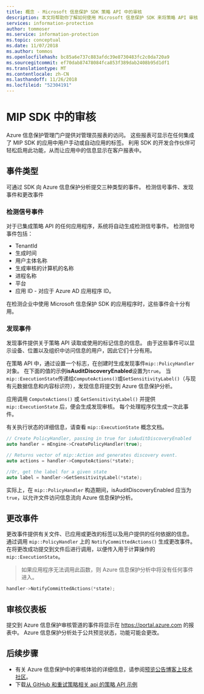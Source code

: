 ```yaml
---
title: 概念 - Microsoft 信息保护 SDK 策略 API 中的审核
description: 本文将帮助你了解如何使用 Microsoft 信息保护 SDK 来将策略 API 审核事件提交到 Azure 信息保护分析。
services: information-protection
author: tommoser
ms.service: information-protection
ms.topic: conceptual
ms.date: 11/07/2018
ms.author: tommos
ms.openlocfilehash: bc85a6e737c883afdc39e8730483fc2c0da720a9
ms.sourcegitcommit: ef70dab87478084fca853f389dab2408b95d1df1
ms.translationtype: MT
ms.contentlocale: zh-CN
ms.lasthandoff: 11/26/2018
ms.locfileid: "52304191"
---
```

# <a name="auditing-in-the-mip-sdk"></a>MIP SDK 中的审核

Azure 信息保护管理门户提供对管理员报表的访问。 这些报表可显示在任何集成了 MIP SDK 的应用中用户手动或自动应用的标签。 利用 SDK 的开发合作伙伴可轻松启用此功能，从而让应用中的信息显示在客户报表中。

## <a name="event-types"></a>事件类型

可通过 SDK 向 Azure 信息保护分析提交三种类型的事件。 检测信号事件、发现事件和更改事件

### <a name="heartbeat-events"></a>检测信号事件

对于已集成策略 API 的任何应用程序，系统将自动生成检测信号事件。 检测信号事件包括：

* TenantId
* 生成时间
* 用户主体名称
* 生成审核的计算机的名称
* 进程名称
* 平台
* 应用 ID - 对应于 Azure AD 应用程序 ID。

在检测企业中使用 Microsoft 信息保护 SDK 的应用程序时，这些事件会十分有用。

### <a name="discovery-events"></a>发现事件

发现事件提供关于策略 API 读取或使用的标记信息的信息。 由于这些事件可以显示设备、位置以及组织中访问信息的用户，因此它们十分有用。

在策略 API 中，通过设置一个标志，在创建时生成发现事件`mip::PolicyHandler`对象。 在下面的值的示例**isAuditDiscoveryEnabled**设置为`true`。 当`mip::ExecutionState`传递给`ComputeActions()`或`GetSensitivityLabel()`（与现有元数据信息和内容标识符），发现信息将提交到 Azure 信息保护分析。

应用调用 `ComputeActions()` 或 `GetSensitivityLabel()` 并提供 `mip::ExecutionState` 后，便会生成发现审核。 每个处理程序仅生成一次此事件。

有关执行状态的详细信息，请查看 `mip::ExecutionState` 概念文档。

```cpp
// Create PolicyHandler, passing in true for isAuditDiscoveryEnabled
auto handler = mEngine->CreatePolicyHandler(true);

// Returns vector of mip::Action and generates discovery event.
auto actions = handler->ComputeActions(*state);

//Or, get the label for a given state
auto label = handler->GetSensitivityLabel(*state);
```

实际上，在 `mip::PolicyHandler` 构造期间，isAuditDiscoveryEnabled 应当为 `true`，以允许文件访问信息流向 Azure 信息保护分析。

## <a name="change-event"></a>更改事件

更改事件提供有关文件、已应用或更改的标签以及用户提供的任何依据的信息。 通过调用 `mip::PolicyHandler` 上的 `NotifyCommittedActions()` 生成更改事件。 在将更改成功提交到文件后进行调用，以便传入用于计算操作的 `mip::ExecutionState`。

> 如果应用程序无法调用此函数，则 Azure 信息保护分析中将没有任何事件进入。

```cpp
handler->NotifyCommittedActions(*state);
```

## <a name="audit-dashboard"></a>审核仪表板

提交到 Azure 信息保护审核管道的事件将显示在 https://portal.azure.com 的报表中。 Azure 信息保护分析处于公共预览状态，功能可能会更改。

## <a name="next-steps"></a>后续步骤

- 有关 Azure 信息保护中的审核体验的详细信息，请参阅[预览公告博客上技术社区](https://techcommunity.microsoft.com/t5/Azure-Information-Protection/Data-discovery-reporting-and-analytics-for-all-your-data-with/ba-p/253854)。
- 下载[从 GitHub 和重试策略相关 api 的策略 API 示例](https://azure.microsoft.com/resources/samples/?sort=0&term=mipsdk+policyapi)

